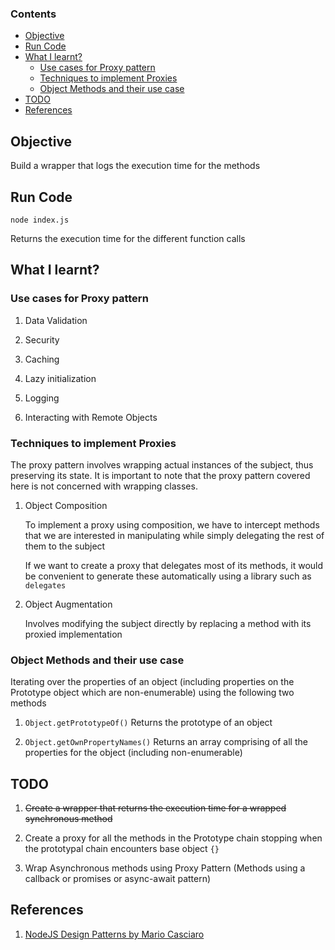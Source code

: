 ### Contents
- [Objective](#objective)
- [Run Code](#run-code)
- [What I learnt?](#what-i-learnt)
  - [Use cases for Proxy pattern](#use-cases-for-proxy-pattern)
  - [Techniques to implement Proxies](#techniques-to-implement-proxies)
  - [Object Methods and their use case](#object-methods-and-their-use-case)
- [TODO](#todo)
- [References](#references)

## Objective

Build a wrapper that logs the execution time for the methods

## Run Code

`node index.js`

Returns the execution time for the different function calls

## What I learnt?

### Use cases for Proxy pattern

1. Data Validation

2. Security

3. Caching

4. Lazy initialization

5. Logging

6. Interacting with Remote Objects

### Techniques to implement Proxies

The proxy pattern involves wrapping actual instances of the subject, thus preserving its state. It is important to note that the proxy pattern covered here is not concerned with wrapping classes.

1. Object Composition

   To implement a proxy using composition, we have to intercept methods that we are interested in manipulating while simply delegating the rest of them to the subject

   If we want to create a proxy that delegates most of its methods, it would be convenient to generate these automatically using a library such as `delegates`

2. Object Augmentation

   Involves modifying the subject directly by replacing a method with its proxied implementation

### Object Methods and their use case

Iterating over the properties of an object (including properties on the Prototype object which are non-enumerable) using the following two methods

1. `Object.getPrototypeOf()` Returns the prototype of an object

2. `Object.getOwnPropertyNames()` Returns an array comprising of all the properties for the object (including non-enumerable) 

## TODO

1. <s>Create a wrapper that returns the execution time for a wrapped synchronous method</s>

2. Create a proxy for all the methods in the Prototype chain stopping when the prototypal chain encounters base object `{}`

3. Wrap Asynchronous methods using Proxy Pattern (Methods using a callback or promises or async-await pattern)

## References

1. [NodeJS Design Patterns by Mario Casciaro](https://www.amazon.in/Node-js-Design-Patterns-Mario-Casciaro/dp/1785885588)

